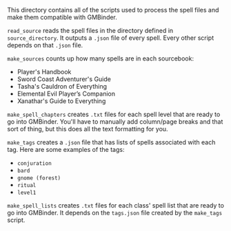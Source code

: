 This directory contains all of the scripts used to process the spell files and make them compatible with GMBinder.

`read_source` reads the spell files in the directory defined in `source_directory`. It outputs a `.json` file of every spell. Every other script depends on that `.json` file.

`make_sources` counts up how many spells are in each sourcebook:

 - Player's Handbook
 - Sword Coast Adventurer's Guide
 - Tasha's Cauldron of Everything
 - Elemental Evil Player’s Companion
 - Xanathar's Guide to Everything
 
`make_spell_chapters` creates `.txt` files for each spell level that are ready to go into GMBinder. You'll have to manually add column/page breaks and that sort of thing, but this does all the text formatting for you.

`make_tags` creates a `.json` file that has lists of spells associated with each tag. Here are some examples of the tags:

 - `conjuration`
 - `bard`
 - `gnome (forest)`
 - `ritual`
 - `level1`
 
`make_spell_lists` creates `.txt` files for each class' spell list that are ready to go into GMBinder. It depends on the `tags.json` file created by the `make_tags` script.